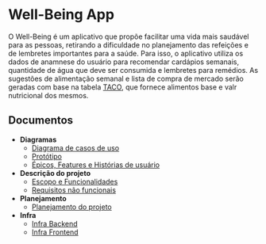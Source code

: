 # Well-Being App

O Well-Being é um aplicativo que propõe facilitar uma vida mais saudável para as pessoas, retirando a dificuldade no planejamento das refeições e de lembretes importantes para a saúde. Para isso, o aplicativo utiliza os dados de anamnese do usuário para recomendar cardápios semanais, quantidade de água que deve ser consumida e lembretes para remédios.
As sugestões de alimentação semanal e lista de compra de mercado serão geradas com base na tabela [TACO](https://www.nepa.unicamp.br/taco/tabela.php?ativo=tabela), que fornece alimentos base e valr nutricional dos mesmos.

## Documentos 
- **Diagramas**
    * [Diagrama de casos de uso](casos-de-uso.md)
    * [Protótipo](https://www.figma.com/file/iqMK5mm7jE6AFybqvq1wRC/Well-Being-App?node-id=0%3A1)
    * [Épicos, Features e Histórias de usuário](epicos-features.md)
- **Descrição do projeto**
    * [Escopo e Funcionalidades](escopo-funcionalidades.md)
    * [Requisitos não funcionais](reqs-n-funcionais.md)
- **Planejamento**
    * [Planejamento do projeto](planejamento.md)
- **Infra**
    * [Infra Backend](infra-backend.md)
    * [Infra Frontend](infra-frontend.md)
